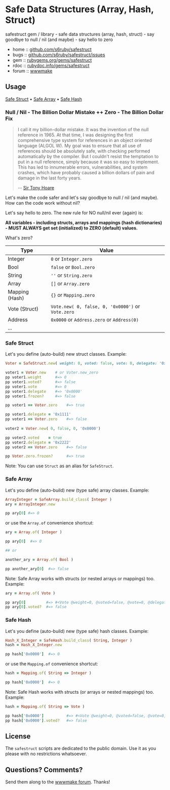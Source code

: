 # Safe Data Structures (Array, Hash, Struct)

safestruct gem / library - safe data structures (array, hash, struct) - say goodbye to null / nil (and maybe) - say hello to zero

* home  :: [github.com/s6ruby/safestruct](https://github.com/s6ruby/safestruct)
* bugs  :: [github.com/s6ruby/safestruct/issues](https://github.com/s6ruby/safestruct/issues)
* gem   :: [rubygems.org/gems/safestruct](https://rubygems.org/gems/safestruct)
* rdoc  :: [rubydoc.info/gems/safestruct](http://rubydoc.info/gems/safestruct)
* forum :: [wwwmake](http://groups.google.com/group/wwwmake)


## Usage

[Safe Struct](#safe-struct)  •
[Safe Array](#safe-array)  •
[Safe Hash](#safe-hash)


### Null / Nil - The Billion Dollar Mistake ++ Zero - The Billion Dollar Fix

> I call it my billion-dollar mistake. It was the invention of the null reference in 1965. 
> At that time, I was designing the first comprehensive type system for references 
> in an object oriented language (ALGOL W). 
> My goal was to ensure that all use of references should be absolutely safe, 
> with checking performed automatically by the compiler. 
> But I couldn't resist the temptation to put in a null reference, 
> simply because it was so easy to implement. 
> This has led to innumerable errors, vulnerabilities, and system crashes, 
> which have probably caused a billion dollars of pain and damage in the last forty years.
>
> -- [Sir Tony Hoare](https://en.wikipedia.org/wiki/Tony_Hoare)


Let's make the code safer and 
let's say goodbye to null / nil (and maybe). 
How can the code work without nil?


Let's say hello to zero.
The new rule for NO null/nil ever (again) is: 

**All variables - including structs, arrays and mappings (hash dictionaries) -
MUST ALWAYS get set (initialized) to ZERO (default) values.**

What's zero?

| Type           | Value                      |
|----------------|----------------------------|
| Integer        | `0`      or `Integer.zero` |
| Bool           | `false`  or `Bool.zero`    |
| String         | `''` or `String.zero`      |
| Array          | `[]` or `Array.zero`       |
| Mapping (Hash) | `{}` or `Mapping.zero`     |
| Vote (Struct)  | `Vote.new( 0, false, 0, '0x0000')` or `Vote.zero`  |
| Address        | `0x0000` or `Address.zero` or `Address(0)`         |
| ...            |                                                    |


### Safe Struct

Let's you define (auto-build) new struct classes.
Example:

``` ruby
Voter = SafeStruct.new( weight: 0, voted: false, vote: 0, delegate: '0x0000' )

voter1 = Voter.new    # or Voter.new_zero
pp voter1.weight      #=> 0
pp voter1.voted?      #=> false
pp voter1.vote        #=> 0
pp voter1.delegate    #=> '0x0000'
pp voter1.frozen?     #=> false

pp voter1 == Voter.zero    #=> true

pp voter1.delegate = '0x1111'
pp voter1 == Voter.zero    #=> false
 
voter2 = Voter.new( 0, false, 0, '0x0000')  

pp voter2.voted    = true
pp voter2.delegate = '0x2222'
pp voter2 == Voter.zero    #=> false

pp Voter.zero.frozen?      #=> true
```

Note: You can use `Struct` as an alias for `SafeStruct`.


### Safe Array

Let's you define (auto-build) new (type safe) array classes.
Example:

``` ruby
ArrayInteger = SafeArray.build_class( Integer )
ary = ArrayInteger.new

pp ary[0] #=> 0
```

or use the `Array.of` convenience shortcut:

``` ruby
ary = Array.of( Integer )

pp ary[0]  #=> 0

## or

another_ary = Array.of( Bool )

pp another_ary[0]  #=> false
```

Note: Safe Array works with structs (or nested arrays or mappings) too. Example:

``` ruby
ary = Array.of( Vote )

pp ary[0]         #=> #<Vote @weight=0, @voted=false, @vote=0, @delegate='0x0000'> 
pp ary[0].voted?  #=> false
```


### Safe Hash

Let's you define (auto-build) new (type safe) hash classes.
Example:

``` ruby
Hash_X_Integer = SafeHash.build_class( String, Integer )
hash = Hash_X_Integer.new

pp hash['0x0000']  #=> 0
```

or use the `Mapping.of` convenience shortcut:

``` ruby
hash = Mapping.of( String => Integer )

pp hash['0x0000']  #=> 0
```


Note: Safe Hash works with structs (or arrays or nested mappings) too. Example:

``` ruby
hash = Mapping.of( String => Vote )

pp hash['0x0000']          #=> #<Vote @weight=0, @voted=false, @vote=0, @delegate='0x0000'> 
pp hash['0x0000'].voted?   #=> false
```



## License

The `safestruct` scripts are dedicated to the public domain.
Use it as you please with no restrictions whatsoever.


## Questions? Comments?

Send them along to the [wwwmake forum](http://groups.google.com/group/wwwmake).
Thanks!
